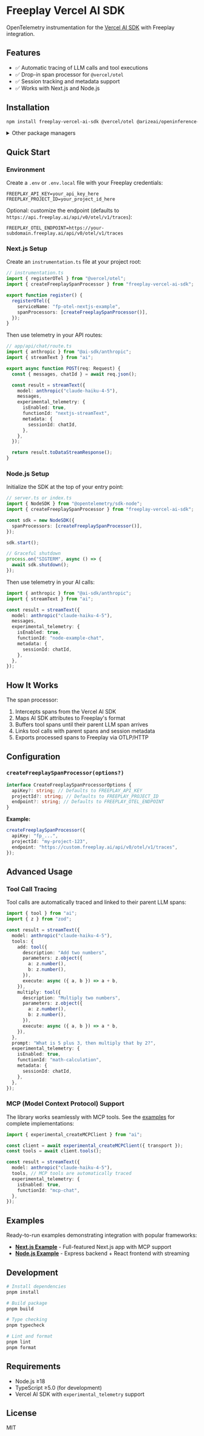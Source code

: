 # Freeplay Vercel AI SDK

OpenTelemetry instrumentation for the [Vercel AI SDK](https://ai-sdk.dev/docs) with Freeplay integration.

## Features

- ✅ Automatic tracing of LLM calls and tool executions
- ✅ Drop-in span processor for `@vercel/otel`
- ✅ Session tracking and metadata support
- ✅ Works with Next.js and Node.js

## Installation

```bash
npm install freeplay-vercel-ai-sdk @vercel/otel @arizeai/openinference-vercel @opentelemetry/api @opentelemetry/sdk-trace-base
```

<details>
<summary>Other package managers</summary>

```bash
# pnpm
pnpm add freeplay-vercel-ai-sdk @vercel/otel @arizeai/openinference-vercel @opentelemetry/api @opentelemetry/sdk-trace-base

# yarn
yarn add freeplay-vercel-ai-sdk @vercel/otel @arizeai/openinference-vercel @opentelemetry/api @opentelemetry/sdk-trace-base

# bun
bun add freeplay-vercel-ai-sdk @vercel/otel @arizeai/openinference-vercel @opentelemetry/api @opentelemetry/sdk-trace-base
```

</details>

## Quick Start

### Environment

Create a `.env` or `.env.local` file with your Freeplay credentials:

```env
FREEPLAY_API_KEY=your_api_key_here
FREEPLAY_PROJECT_ID=your_project_id_here
```

Optional: customize the endpoint (defaults to `https://api.freeplay.ai/api/v0/otel/v1/traces`):

```env
FREEPLAY_OTEL_ENDPOINT=https://your-subdomain.freeplay.ai/api/v0/otel/v1/traces
```

### Next.js Setup

Create an `instrumentation.ts` file at your project root:

```ts
// instrumentation.ts
import { registerOTel } from "@vercel/otel";
import { createFreeplaySpanProcessor } from "freeplay-vercel-ai-sdk";

export function register() {
  registerOTel({
    serviceName: "fp-otel-nextjs-example",
    spanProcessors: [createFreeplaySpanProcessor()],
  });
}
```

Then use telemetry in your API routes:

```ts
// app/api/chat/route.ts
import { anthropic } from "@ai-sdk/anthropic";
import { streamText } from "ai";

export async function POST(req: Request) {
  const { messages, chatId } = await req.json();

  const result = streamText({
    model: anthropic("claude-haiku-4-5"),
    messages,
    experimental_telemetry: {
      isEnabled: true,
      functionId: "nextjs-streamText",
      metadata: {
        sessionId: chatId,
      },
    },
  });

  return result.toDataStreamResponse();
}
```

### Node.js Setup

Initialize the SDK at the top of your entry point:

```ts
// server.ts or index.ts
import { NodeSDK } from "@opentelemetry/sdk-node";
import { createFreeplaySpanProcessor } from "freeplay-vercel-ai-sdk";

const sdk = new NodeSDK({
  spanProcessors: [createFreeplaySpanProcessor()],
});

sdk.start();

// Graceful shutdown
process.on("SIGTERM", async () => {
  await sdk.shutdown();
});
```

Then use telemetry in your AI calls:

```ts
import { anthropic } from "@ai-sdk/anthropic";
import { streamText } from "ai";

const result = streamText({
  model: anthropic("claude-haiku-4-5"),
  messages,
  experimental_telemetry: {
    isEnabled: true,
    functionId: "node-example-chat",
    metadata: {
      sessionId: chatId,
    },
  },
});
```

## How It Works

The span processor:

1. Intercepts spans from the Vercel AI SDK
2. Maps AI SDK attributes to Freeplay's format
3. Buffers tool spans until their parent LLM span arrives
4. Links tool calls with parent spans and session metadata
5. Exports processed spans to Freeplay via OTLP/HTTP

## Configuration

### `createFreeplaySpanProcessor(options?)`

```ts
interface CreateFreeplaySpanProcessorOptions {
  apiKey?: string; // Defaults to FREEPLAY_API_KEY
  projectId?: string; // Defaults to FREEPLAY_PROJECT_ID
  endpoint?: string; // Defaults to FREEPLAY_OTEL_ENDPOINT
}
```

**Example:**

```ts
createFreeplaySpanProcessor({
  apiKey: "fp_...",
  projectId: "my-project-123",
  endpoint: "https://custom.freeplay.ai/api/v0/otel/v1/traces",
});
```

## Advanced Usage

### Tool Call Tracing

Tool calls are automatically traced and linked to their parent LLM spans:

```ts
import { tool } from "ai";
import { z } from "zod";

const result = streamText({
  model: anthropic("claude-haiku-4-5"),
  tools: {
    add: tool({
      description: "Add two numbers",
      parameters: z.object({
        a: z.number(),
        b: z.number(),
      }),
      execute: async ({ a, b }) => a + b,
    }),
    multiply: tool({
      description: "Multiply two numbers",
      parameters: z.object({
        a: z.number(),
        b: z.number(),
      }),
      execute: async ({ a, b }) => a * b,
    }),
  },
  prompt: "What is 5 plus 3, then multiply that by 2?",
  experimental_telemetry: {
    isEnabled: true,
    functionId: "math-calculation",
    metadata: {
      sessionId: chatId,
    },
  },
});
```

### MCP (Model Context Protocol) Support

The library works seamlessly with MCP tools. See the [examples](./examples/) for complete implementations:

```ts
import { experimental_createMCPClient } from "ai";

const client = await experimental_createMCPClient({ transport });
const tools = await client.tools();

const result = streamText({
  model: anthropic("claude-haiku-4-5"),
  tools, // MCP tools are automatically traced
  experimental_telemetry: {
    isEnabled: true,
    functionId: "mcp-chat",
  },
});
```

## Examples

Ready-to-run examples demonstrating integration with popular frameworks:

- **[Next.js Example](./examples/next/)** - Full-featured Next.js app with MCP support
- **[Node.js Example](./examples/node/)** - Express backend + React frontend with streaming

## Development

```bash
# Install dependencies
pnpm install

# Build package
pnpm build

# Type checking
pnpm typecheck

# Lint and format
pnpm lint
pnpm format
```

## Requirements

- Node.js ≥18
- TypeScript ≥5.0 (for development)
- Vercel AI SDK with `experimental_telemetry` support

## License

MIT
